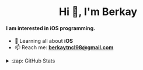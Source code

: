 <h1 align="center">Hi 👋, I'm Berkay</h1>

#### I am interested in iOS programming.

- 🌱 Learning all about **iOS**
- 📫 Reach me: **berkaytncl98@gmail.com**

<details>
  <summary>:zap: GitHub Stats</summary>

  <img align="left" alt="Berkay's GitHub Stats" src="https://github-readme-stats.vercel.app/api?username=BerkayTncl&show_icons=true&hide_border=false&title_color=ff652f&icon_color=FFE400&bg_color=09131B&text_color=ffffff&border_color=0c1a25" />

</details>
